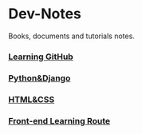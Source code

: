 # Dev-Notes
Books, documents and tutorials notes.
### [Learning GitHub](<https://github.com/Blackcat1997/Dev-Notes/blob/master/Tools/Learning%20GitHub.md>)
### [Python&Django](https://github.com/Blackcat1997/Dev-Notes/blob/master/Python%20%26%20Django.md)

### [HTML&CSS](<https://github.com/Blackcat1997/Dev-Notes/blob/master/HTML%26CSS.md>)

### [Front-end Learning Route](<https://github.com/Blackcat1997/Dev-Notes/blob/master/FeRoute.md#html>)



